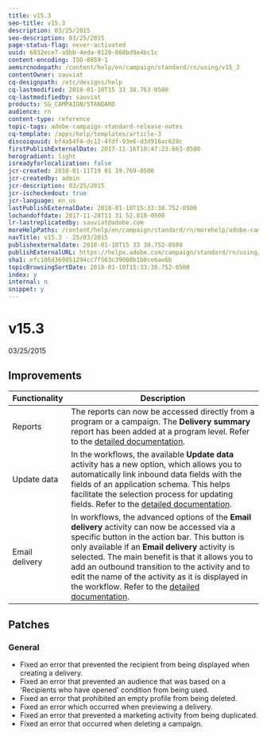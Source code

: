 ```yaml
---
title: v15.3
seo-title: v15.3
description: 03/25/2015
seo-description: 03/25/2015
page-status-flag: never-activated
uuid: 6832ece7-a9bb-4eda-9128-868bd9e4bc1c
content-encoding: ISO-8859-1
aemsrcnodepath: /content/help/en/campaign/standard/rn/using/v15_3
contentOwner: sauviat
cq-designpath: /etc/designs/help
cq-lastmodified: 2018-01-10T15 33 38.763-0500
cq-lastmodifiedby: sauviat
products: SG_CAMPAIGN/STANDARD
audience: rn
content-type: reference
topic-tags: adobe-campaign-standard-release-notes
cq-template: /apps/help/templates/article-3
discoiquuid: bf4a54f4-dc12-4fdf-93e6-d3d916ac628c
firstPublishExternalDate: 2017-11-16T10:47:23.663-0500
herogradient: light
isreadyforlocalization: false
jcr-created: 2018-01-11T19 01 39.769-0500
jcr-createdby: admin
jcr-description: 03/25/2015
jcr-ischeckedout: true
jcr-language: en_us
lastPublishExternalDate: 2018-01-10T15:33:38.752-0500
lochandoffdate: 2017-11-28T11 31 52.818-0500
lr-lastreplicatedby: sauviat@adobe.com
moreHelpPaths: /content/help/en/campaign/standard/rn/morehelp/adobe-campaign-standard-release-notes;/content/help/en/campaign/standard/rn/morehelp/adobe-campaign-standard-release-notes
navTitle: v15.3 - 25/03/2015
publishexternaldate: 2018-01-10T15 33 38.752-0500
publishExternalURL: https://helpx.adobe.com/campaign/standard/rn/using/v15_3.html
sha1: efc186d369851294cc7f563c39008b1b0ce6ae6b
topicBrowsingSortDate: 2018-01-10T15:33:38.752-0500
index: y
internal: n
snippet: y
---
```


# v15.3

03/25/2015

## Improvements

|  Functionality  | Description  |
|---|---|
|  Reports  | The reports can now be accessed directly from a program or a campaign. The **Delivery summary** report has been added at a program level. Refer to the [detailed documentation](../../reporting/using/delivery-summary.md).  |
|  Update data  | In the workflows, the available **Update data** activity has a new option, which allows you to automatically link inbound data fields with the fields of an application schema. This helps facilitate the selection process for updating fields. Refer to the [detailed documentation](../../automating/using/update-data.md).  |
|  Email delivery  | In workflows, the advanced options of the **Email delivery** activity can now be accessed via a specific button in the action bar. This button is only available if an **Email delivery** activity is selected. The main benefit is that it allows you to add an outbound transition to the activity and to edit the name of the activity as it is displayed in the workflow. Refer to the [detailed documentation](../../automating/using/email-delivery.md).  |

## Patches

### General

* Fixed an error that prevented the recipient from being displayed when creating a delivery.
* Fixed an error that prevented an audience that was based on a 'Recipients who have opened' condition from being used.
* Fixed an error that prohibited an empty profile from being deleted.
* Fixed an error which occurred when previewing a delivery.
* Fixed an error that prevented a marketing activity from being duplicated.
* Fixed an error that occurred when deleting a campaign.

